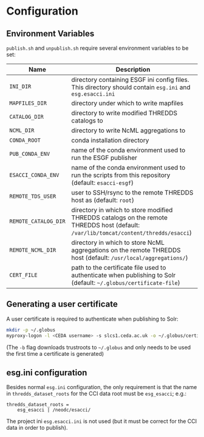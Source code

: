 # Configuration

## Environment Variables

`publish.sh` and `unpublish.sh` require several environment variables to be
set:

| Name                 | Description |
| -------------------- | ----------- |
| `INI_DIR`            | directory containing ESGF ini config files. This directory should contain `esg.ini` and `esg.esacci.ini` |
| `MAPFILES_DIR`       | directory under which to write mapfiles |
| `CATALOG_DIR`        | directory to write modified THREDDS catalogs to |
| `NCML_DIR`           | directory to write NcML aggregations to |
| `CONDA_ROOT`         | conda installation directory |
| `PUB_CONDA_ENV`      | name of the conda environment used to run the ESGF publisher |
| `ESACCI_CONDA_ENV`   | name of the conda environment used to run the scripts from this repository (default: `esacci-esgf`) |
| `REMOTE_TDS_USER`    | user to SSH/rsync to the remote THREDDS host as (default: `root`) |
| `REMOTE_CATALOG_DIR` | directory in which to store modified THREDDS catalogs on the remote THREDDS host (default: `/var/lib/tomcat/content/thredds/esacci`) |
| `REMOTE_NCML_DIR`    | directory in which to store NcML aggregations on the remote THREDDS host (default: `/usr/local/aggregations/`) |
| `CERT_FILE`          | path to the certificate file used to authenticate when publishing to Solr (default: `~/.globus/certificate-file`) |

## Generating a user certificate

A user certificate is required to authenticate when publishing to Solr:

```bash
mkdir -p ~/.globus
myproxy-logon -l <CEDA username> -s slcs1.ceda.ac.uk -o ~/.globus/certificate-file -b -t 72
```

(The `-b` flag downloads trustroots to `~/.globus` and only needs to be used
the first time a certificate is generated)

## esg.ini configuration

Besides normal `esg.ini` configuration, the only requirement is that the name
in `thredds_dataset_roots` for the CCI data root must be `esg_esacci`;
e.g.:

```
thredds_dataset_roots =
    esg_esacci | /neodc/esacci/
```

The project ini `esg.esacci.ini` is not used (but it must be correct for the
CCI data in order to publish).
